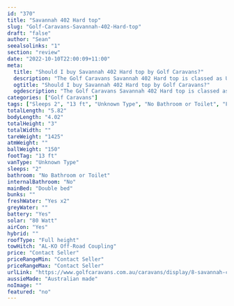 ```yaml
---
id: "370"
title: "Savannah 402 Hard top"
slug: "Golf-Caravans-Savannah-402-Hard-top"
draft: "false"
author: "Sean"
seealsolinks: "1"
section: "review"
date: "2022-10-10T22:00:09+11:00"
meta:
  title: "Should I buy Savannah 402 Hard top by Golf Caravans?"
  description: "The Golf Caravans Savannah 402 Hard top is classed as Unknown Type, and sleeps 2 people. It is Australian made and comes in at 13 ft. It generally has No Bathroom or Toilet."
  ogtitle: "Should I buy Savannah 402 Hard top by Golf Caravans?"
  ogdescription: "The Golf Caravans Savannah 402 Hard top is classed as Unknown Type, and sleeps 2 people. It is Australian made and comes in at 13 ft. It generally has No Bathroom or Toilet."
categories: ["Golf Caravans"]
tags: ["Sleeps 2", "13 ft", "Unknown Type", "No Bathroom or Toilet", "Full height", "Price Unknown", "Australian made"]
totalLength: "5.82"
bodyLength: "4.02"
totalHeight: "3"
totalWidth: ""
tareWeight: "1425"
atmWeight: ""
ballWeight: "150"
footTag: "13 ft"
vanType: "Unknown Type"
sleeps: "2"
bathroom: "No Bathroom or Toilet"
internalBathroom: "No"
mainBed: "Double bed"
bunks: ""
freshWater: "Yes x2"
greyWater: ""
battery: "Yes"
solar: "80 Watt"
airCon: "Yes"
hybrid: ""
roofType: "Full height"
towHitch: "AL-KO Off-Road Coupling"
price: "Contact Seller"
priceRangeMin: "Contact Seller"
priceRangeMax: "Contact Seller"
urlLink: "https://www.golfcaravans.com.au/caravans/display/8-savannah-caravan-range-/"
aussieMade: "Australian made"
noImage: ""
featured: "no"
---
```

